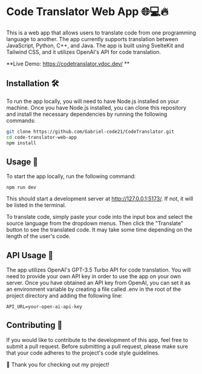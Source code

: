 # Code Translator Web App 🌐💻🔥

This is a web app that allows users to translate code from one programming language to another. The app currently supports translation between JavaScript, Python, C++, and Java. The app is built using SvelteKit and Tailwind CSS, and it utilizes OpenAI's API for code translation.

**Live Demo: https://codetranslator.vdoc.dev/ **

## Installation 🛠️

To run the app locally, you will need to have Node.js installed on your machine. Once you have Node.js installed, you can clone this repository and install the necessary dependencies by running the following commands:

```bash
git clone https://github.com/Gabriel-code21/CodeTranslator.git
cd code-translator-web-app
npm install
```

## Usage 🚀

To start the app locally, run the following command:

`npm run dev`

This should start a development server at http://127.0.0.1:5173/. If not, it will be listed in the terminal.

To translate code, simply paste your code into the input box and select the source language from the dropdown menus. Then click the "Translate" button to see the translated code. It may take some time depending on the length of the user's code.

## API Usage 🔑

The app utilizes OpenAI's GPT-3.5 Turbo API for code translation. You will need to provide your own API key in order to use the app on your own server. Once you have obtained an API key from OpenAI, you can set it as an environment variable by creating a file called .env in the root of the project directory and adding the following line:

`API_URL=your-open-ai-api-key`

## Contributing 👥

If you would like to contribute to the development of this app, feel free to submit a pull request. Before submitting a pull request, please make sure that your code adheres to the project's code style guidelines.

🙏 Thank you for checking out my project!

